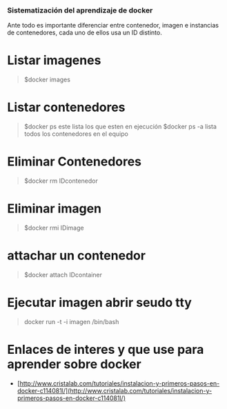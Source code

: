 ### Sistematización del aprendizaje de docker

Ante todo es importante diferenciar entre contenedor, imagen e instancias de contenedores, cada uno
de ellos usa un ID distinto.

# Listar imagenes

> $docker images

# Listar contenedores

> $docker ps 
este lista los que esten en ejecución
> $docker ps -a
lista todos los contenedores en el equipo

# Eliminar Contenedores

> $docker rm IDcontenedor

# Eliminar imagen

> $docker rmi IDimage

# attachar un contenedor

> $docker attach IDcontainer

# Ejecutar imagen abrir seudo tty 

> docker run -t -i imagen /bin/bash

Enlaces de interes y que use para aprender sobre docker
=======================================================

* [http://www.cristalab.com/tutoriales/instalacion-y-primeros-pasos-en-docker-c114081l/](http://www.cristalab.com/tutoriales/instalacion-y-primeros-pasos-en-docker-c114081l/)


